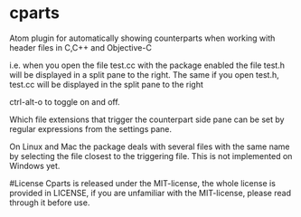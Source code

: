 # cparts
Atom plugin for automatically showing counterparts when working with header files in C,C++ and Objective-C

i.e. when you open the file test.cc with the package enabled the file  test.h will be displayed in a split pane to the right.
The same if you open test.h, test.cc will be displayed in the split pane to the right

ctrl-alt-o to toggle on and off.

Which file extensions that trigger the counterpart side pane can be set by regular expressions from the settings pane.

On Linux and Mac the package deals with several files with the same name by selecting
the file closest to the triggering file. This is not implemented on Windows yet.

#License
Cparts is released under the MIT-license, the whole license is provided in LICENSE, if you are unfamiliar with the MIT-license, please read through it before use.
